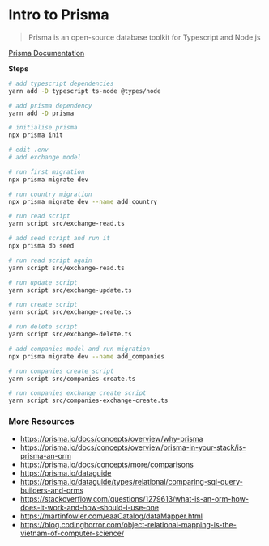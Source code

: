# Intro to Prisma

> Prisma is an open-source database toolkit for Typescript and Node.js

[Prisma Documentation](https://www.prisma.io/docs/)

**Steps**

```sh
# add typescript dependencies
yarn add -D typescript ts-node @types/node

# add prisma dependency
yarn add -D prisma

# initialise prisma
npx prisma init

# edit .env
# add exchange model

# run first migration
npx prisma migrate dev

# run country migration
npx prisma migrate dev --name add_country

# run read script
yarn script src/exchange-read.ts

# add seed script and run it
npx prisma db seed

# run read script again
yarn script src/exchange-read.ts

# run update script
yarn script src/exchange-update.ts

# run create script
yarn script src/exchange-create.ts

# run delete script
yarn script src/exchange-delete.ts

# add companies model and run migration
npx prisma migrate dev --name add_companies

# run companies create script
yarn script src/companies-create.ts

# run companies exchange create script
yarn script src/companies-exchange-create.ts
```

### More Resources

- https://prisma.io/docs/concepts/overview/why-prisma
- https://prisma.io/docs/concepts/overview/prisma-in-your-stack/is-prisma-an-orm
- https://prisma.io/docs/concepts/more/comparisons
- https://prisma.io/dataguide
- https://prisma.io/dataguide/types/relational/comparing-sql-query-builders-and-orms
- https://stackoverflow.com/questions/1279613/what-is-an-orm-how-does-it-work-and-how-should-i-use-one
- https://martinfowler.com/eaaCatalog/dataMapper.html
- https://blog.codinghorror.com/object-relational-mapping-is-the-vietnam-of-computer-science/
